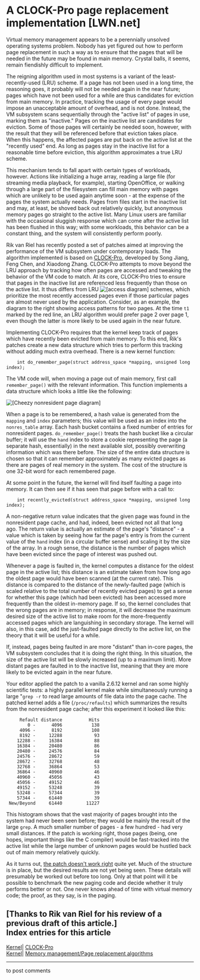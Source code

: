 # A CLOCK-Pro page replacement implementation [LWN.net]

Virtual memory management appears to be a perennially unsolved operating systems problem. Nobody has yet figured out how to perform page replacement in such a way as to ensure that the pages that will be needed in the future may be found in main memory. Crystal balls, it seems, remain fiendishly difficult to implement. 

The reigning algorithm used in most systems is a variant of the least-recently-used (LRU) scheme. If a page has not been used in a long time, the reasoning goes, it probably will not be needed again in the near future; pages which have not been used for a while are thus candidates for eviction from main memory. In practice, tracking the usage of every page would impose an unacceptable amount of overhead, and is not done. Instead, the VM subsystem scans sequentially through the "active list" of pages in use, marking them as "inactive." Pages on the inactive list are candidates for eviction. Some of those pages will certainly be needed soon, however, with the result that they will be referenced before that eviction takes place. When this happens, the affected pages are put back on the active list at the "recently used" end. As long as pages stay in the inactive list for a reasonable time before eviction, this algorithm approximates a true LRU scheme. 

This mechanism tends to fall apart with certain types of workloads, however. Actions like initializing a huge array, reading a large file (for streaming media playback, for example), starting OpenOffice, or walking through a large part of the filesystem can fill main memory with pages which are unlikely to be used again anytime soon - at the expense of the pages the system actually needs. Pages from files start in the inactive list and may, at least, be shoved back out relatively quickly, but anonymous memory pages go straight to the active list. Many Linux users are familiar with the occasional sluggish response which can come after the active list has been flushed in this way; with some workloads, this behavior can be a constant thing, and the system will consistently perform poorly. 

Rik van Riel has recently posted a set of patches aimed at improving the performance of the VM subsystem under contemporary loads. The algorithm implemented is based on [CLOCK-Pro](http://www.cs.wm.edu/hpcs/WWW/HTML/publications/abs05-3.html), developed by Song Jiang, Feng Chen, and Xiaodong Zhang. CLOCK-Pro attempts to move beyond the LRU approach by tracking how often pages are accessed and tweaking the behavior of the VM code to match. At its core, CLOCK-Pro tries to ensure that pages in the inactive list are referenced less frequently than those on the active list. It thus differs from LRU ![\[access diagram\]](https://static.lwn.net/images/ns/kernel/clock-pro-accesses.png) schemes, which prioritize the most recently accessed pages even if those particular pages are almost never used by the application. Consider, as an example, the diagram to the right showing access patterns for two pages. At the time `t1` marked by the red line, an LRU algorithm would prefer page 2 over page 1, even though the latter is more likely to be used again in the near future. 

Implementing CLOCK-Pro requires that the kernel keep track of pages which have recently been evicted from main memory. To this end, Rik's patches create a new data structure which tries to perform this tracking without adding much extra overhead. There is a new kernel function: 
    
    
        int do_remember_page(struct address_space *mapping, unsigned long index);
    

The VM code will, when moving a page out of main memory, first call `remember_page()` with the relevant information. This function implements a data structure which looks a little like the following: 

![\[Cheezy nonresident page diagram\]](https://static.lwn.net/images/ns/kernel/nonresident_page.png)

When a page is to be remembered, a hash value is generated from the `mapping` and `index` parameters; this value will be used as an index into the `nonres_table` array. Each hash bucket contains a fixed number of entries for nonresident pages. `do_remember_page()` treats the hash bucket like a circular buffer; it will use the `hand` index to store a cookie representing the page (a separate hash, essentially) in the next available slot, possibly overwriting information which was there before. The size of the entire data structure is chosen so that it can remember approximately as many evicted pages as there are pages of real memory in the system. The cost of the structure is one 32-bit word for each remembered page. 

At some point in the future, the kernel will find itself faulting a page into memory. It can then see if it has seen that page before with a call to: 
    
    
        int recently_evicted(struct address_space *mapping, unsigned long index);
    

A non-negative return value indicates that the given page was found in the nonresident page cache, and had, indeed, been evicted not all that long ago. The return value is actually an estimate of the page's "distance" - a value which is taken by seeing how far the page's entry is from the current value of the `hand` index (in a circular buffer sense) and scaling it by the size of the array. In a rough sense, the distance is the number of pages which have been evicted since the page of interest was pushed out. 

Whenever a page is faulted in, the kernel computes a distance for the oldest page in the active list; this distance is an estimate taken from how long ago the oldest page would have been scanned (at the current rate). This distance is compared to the distance of the newly-faulted page (which is scaled relative to the total number of recently evicted pages) to get a sense for whether this page (which had been evicted) has been accessed more frequently than the oldest in-memory page. If so, the kernel concludes that the wrong pages are in memory; in response, it will decrease the maximum desired size of the active list to make room for the more-frequently accessed pages which are languishing in secondary storage. The kernel will also, in this case, add the just-faulted page directly to the active list, on the theory that it will be useful for a while. 

If, instead, pages being faulted in are more "distant" than in-core pages, the VM subsystem concludes that it is doing the right thing. In this situation, the size of the active list will be slowly increased (up to a maximum limit). More distant pages are faulted in to the inactive list, meaning that they are more likely to be evicted again in the near future. 

Your editor applied the patch to a vanilla 2.6.12 kernel and ran some highly scientific tests: a highly parallel kernel make while simultaneously running a large "`grep -r` to read large amounts of file data into the page cache. The patched kernel adds a file (`/proc/refaults`) which summarizes the results from the nonresident page cache; after this experiment it looked like this: 
    
    
         Refault distance          Hits
            0 -      4096           138
         4096 -      8192           108
         8192 -     12288            93
        12288 -     16384            88
        16384 -     20480            86
        20480 -     24576            84
        24576 -     28672            59
        28672 -     32768            48
        32768 -     36864            53
        36864 -     40960            46
        40960 -     45056            43
        45056 -     49152            46
        49152 -     53248            39
        53248 -     57344            39
        57344 -     61440            39
     New/Beyond     61440         11227
    

This histogram shows that the vast majority of pages brought into the system had never been seen before; they would be mainly the result of the large `grep`. A much smaller number of pages - a few hundred - had very small distances. If the patch is working right, those pages (being, one hopes, important things like the C compiler) would be fast-tracked into the active list while the large number of unknown pages would be hustled back out of main memory relatively quickly. 

As it turns out, [the patch doesn't work right](/Articles/147898/) quite yet. Much of the structure is in place, but the desired results are not yet being seen. These details will presumably be worked out before too long. Only at that point will it be possible to benchmark the new paging code and decide whether it truly performs better or not. One never knows ahead of time with virtual memory code; the proof, as they say, is in the paging. 

[Thanks to Rik van Riel for his review of a previous draft of this article.]  
Index entries for this article  
---  
[Kernel](/Kernel/Index)| [CLOCK-Pro](/Kernel/Index#CLOCK-Pro)  
[Kernel](/Kernel/Index)| [Memory management/Page replacement algorithms](/Kernel/Index#Memory_management-Page_replacement_algorithms)  
  


* * *

to post comments 
